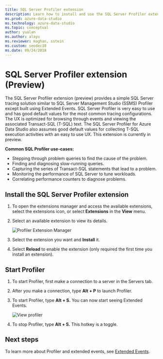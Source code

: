 ```yaml
---
title: SQL Server Profiler extension
description: Learn how to install and use the SQL Server Profiler extension. An easy-to-use SQL Server tracing solution similar to SSMS Profiler.
ms.prod: azure-data-studio
ms.technology: azure-data-studio
ms.topic: conceptual
author: yualan
ms.author: alayu
ms.reviewer: maghan, sstein
ms.custom: seodec18
ms.date: 09/24/2018
---
```


# SQL Server Profiler extension (Preview)

The SQL Server Profiler extension (preview) provides a simple SQL Server tracing solution similar to SQL Server Management Studio (SSMS) Profiler except built using Extended Events. SQL Server Profiler is very easy to use and has good default values for the most common tracing configurations. The UX is optimized for browsing through events and viewing the associated Transact-SQL (T-SQL) text. The SQL Server Profiler for Azure Data Studio also assumes good default values for collecting T-SQL execution activities with an easy to use UX. This extension is currently in preview.

**Common SQL Profiler use-cases:**

- Stepping through problem queries to find the cause of the problem.
- Finding and diagnosing slow-running queries.
- Capturing the series of Transact-SQL statements that lead to a problem.
- Monitoring the performance of SQL Server to tune workloads.
- Correlating performance counters to diagnose problems.

## Install the SQL Server Profiler extension

1. To open the extensions manager and access the available extensions, select the extensions icon, or select **Extensions** in the **View** menu.
2. Select an available extension to view its details.

    ![Profiler Extension Manager](media/extensions/sql-server-profiler-extension/profiler-extension.png)

3. Select the extension you want and **Install** it.
4. Select **Reload** to enable the extension (only required the first time you install an extension).

## Start Profiler

1. To start Profiler, first make a connection to a server in the Servers tab.
2. After you make a connection, type **Alt + P** to launch Profiler.
3. To start Profiler, type **Alt + S.** You can now start seeing Extended Events.

    ![View profiler](media/extensions/sql-server-profiler-extension/view-profiler.png)

4. To stop Profiler, type **Alt + S.** This hotkey is a toggle.

## Next steps

To learn more about Profiler and extended events, see [Extended Events](../relational-databases/extended-events/extended-events.md).